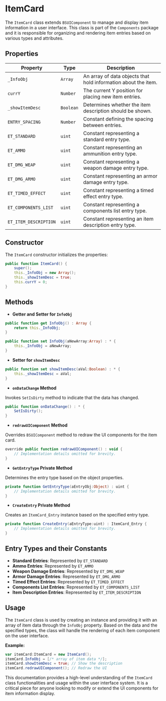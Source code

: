 # ItemCard
The `ItemCard` class extends `BSUIComponent` to manage and display item information in a user interface.
This class is part of the `Components` package and it is responsible for organizing and rendering item entries based on various types and attributes.

## Properties

| Property | Type | Description |
|----------|------|-------------|
| `_InfoObj` | `Array` | An array of data objects that hold information about the item. |
| `currY` | `Number` | The current Y position for placing new item entries. |
| `_showItemDesc` | `Boolean` | Determines whether the item description should be shown. |
| `ENTRY_SPACING` | `Number` | Constant defining the spacing between entries. |
| `ET_STANDARD` | `uint` | Constant representing a standard entry type. |
| `ET_AMMO` | `uint` | Constant representing an ammunition entry type. |
| `ET_DMG_WEAP` | `uint` | Constant representing a weapon damage entry type. |
| `ET_DMG_ARMO` | `uint` | Constant representing an armor damage entry type. |
| `ET_TIMED_EFFECT` | `uint` | Constant representing a timed effect entry type. |
| `ET_COMPONENTS_LIST` | `uint` | Constant representing a components list entry type. |
| `ET_ITEM_DESCRIPTION` | `uint` | Constant representing an item description entry type. |

## Constructor

The `ItemCard` constructor initializes the properties:

```actionscript
public function ItemCard() {
    super();
    this._InfoObj = new Array();
    this._showItemDesc = true;
    this.currY = 0;
}
```

## Methods

- **Getter and Setter for `InfoObj`**

```actionscript
public function get InfoObj() : Array {
    return this._InfoObj;
}

public function set InfoObj(aNewArray:Array) : * {
    this._InfoObj = aNewArray;
}
```

- **Setter for `showItemDesc`**

```actionscript
public function set showItemDesc(aVal:Boolean) : * {
    this._showItemDesc = aVal;
}
```

- **`onDataChange` Method**

Invokes `SetIsDirty` method to indicate that the data has changed.

```actionscript
public function onDataChange() : * {
    SetIsDirty();
}
```

- **`redrawUIComponent` Method**

Overrides `BSUIComponent` method to redraw the UI components for the item card.

```actionscript
override public function redrawUIComponent() : void {
    // Implementation details omitted for brevity.
}
```

- **`GetEntryType` Private Method**

Determines the entry type based on the object properties.

```actionscript
private function GetEntryType(aEntryObj:Object) : uint {
    // Implementation details omitted for brevity.
}
```

- **`CreateEntry` Private Method**

Creates an `ItemCard_Entry` instance based on the specified entry type.

```actionscript
private function CreateEntry(aEntryType:uint) : ItemCard_Entry {
    // Implementation details omitted for brevity.
}
```

## Entry Types and their Constants

- **Standard Entries**: Represented by `ET_STANDARD`
- **Ammo Entries**: Represented by `ET_AMMO`
- **Weapon Damage Entries**: Represented by `ET_DMG_WEAP`
- **Armor Damage Entries**: Represented by `ET_DMG_ARMO`
- **Timed Effect Entries**: Represented by `ET_TIMED_EFFECT`
- **Components List Entries**: Represented by `ET_COMPONENTS_LIST`
- **Item Description Entries**: Represented by `ET_ITEM_DESCRIPTION`

## Usage

The `ItemCard` class is used by creating an instance and providing it with an array of item data through the `InfoObj` property. Based on the data and the specified types, the class will handle the rendering of each item component on the user interface.

**Example:**

```actionscript
var itemCard:ItemCard = new ItemCard();
itemCard.InfoObj = [/* array of item data */];
itemCard.showItemDesc = true; // Show the description
itemCard.redrawUIComponent(); // Redraw the UI
```

This documentation provides a high-level understanding of the `ItemCard` class functionalities and usage within the user interface system. It is a critical piece for anyone looking to modify or extend the UI components for item information display.
